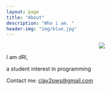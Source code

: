 ```yaml
---
layout: page
title: "About"
description: "Who i am. "
header-img: "img/blue.jpg"
---
```



<center>
    <p><img src="http://7xlfkx.com1.z0.glb.clouddn.com/white2.jpg" align="center"></p>
</center>

I am dRl, 

a student interest in programming

Contact me:
<a href="mailto:clay2pws@gmail.com">clay2pws@gmail.com</a>  








